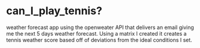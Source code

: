# can_I_play_tennis?

weather forecast app using the openweater API that delivers an email giving me the next 5 days weather forecast. Using a matrix I created it creates a tennis weather score based off of deviations from the ideal conditions I set. 
